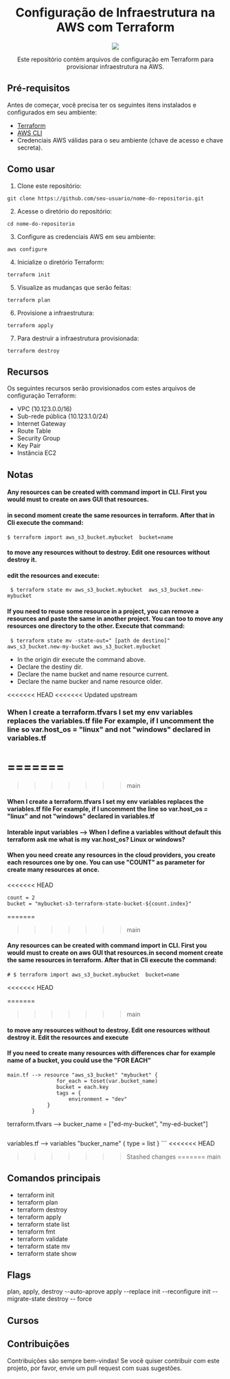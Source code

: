 <div align = "center" >

#  Configuração de Infraestrutura na AWS com Terraform 

<img src= "https://user-images.githubusercontent.com/87483916/236377736-e4281d7b-8822-4203-99e9-9ad30863ad6c.jpg" />


Este repositório contém arquivos de configuração em Terraform para provisionar infraestrutura na AWS.

</div>

## Pré-requisitos

Antes de começar, você precisa ter os seguintes itens instalados e configurados em seu ambiente:

- [Terraform](https://www.terraform.io/downloads.html)
- [AWS CLI](https://aws.amazon.com/cli/)
- Credenciais AWS válidas para o seu ambiente (chave de acesso e chave secreta).

## Como usar

1. Clone este repositório:

```
git clone https://github.com/seu-usuario/nome-do-repositorio.git
```

2. Acesse o diretório do repositório:

```
cd nome-do-repositorio
```

3. Configure as credenciais AWS em seu ambiente:

```
aws configure
```

4. Inicialize o diretório Terraform:

```
terraform init
```

5. Visualize as mudanças que serão feitas:

```
terraform plan
```

6. Provisione a infraestrutura:

```
terraform apply
```

7. Para destruir a infraestrutura provisionada:

```
terraform destroy
```

## Recursos

Os seguintes recursos serão provisionados com estes arquivos de configuração Terraform:

- VPC (10.123.0.0/16)
- Sub-rede pública (10.123.1.0/24)
- Internet Gateway
- Route Table
- Security Group
- Key Pair
- Instância EC2

## Notas

#### Any resources can be created with command import in CLI. First you would must to create on aws GUI that resources.
#### in second moment create the same resources in terraform. After that in Cli execute the command:
 
 ```
 $ terraform import aws_s3_bucket.mybucket  bucket=name  

```
#### to move any resources without to destroy.  Edit one resources without destroy it.
#### edit the resources and execute: 

```
 $ terraform state mv aws_s3_bucket.mybucket  aws_s3_bucket.new-mybucket 

```


#### If you need to reuse some resource in a project, you can remove a resources and paste the same in another project. You can too to move any resources one directory to the other. Execute that command:

```
 $ terraform state mv -state-out=" [path de destino]" aws_s3_bucket.new-my-bucket aws_s3_bucket.mybucket 

```
* In the origin dir execute the command above.
* Declare the destiny dir.
* Declare the name bucket and name resource current.
* Declare the name bucker and name resource older.


<<<<<<< HEAD
<<<<<<< Updated upstream
### When I create a terraform.tfvars I set my env variables replaces the variables.tf file For example, if I uncomment the line so var.host_os = "linux" and not "windows" declared in variables.tf
=======
=======
>>>>>>> main
#### When I create a terraform.tfvars I set my env variables replaces the variables.tf file For example, if I uncomment the line so var.host_os = "linux" and not "windows" declared in variables.tf

#### Interable input variables --> When I define a variables without default this terraform ask me what is my var.host_os? Linux or windows? 

#### When you need create any resources in the cloud providers, you create each resources one by one. You can use "COUNT" as parameter for create many resources at once.

<<<<<<< HEAD
```
count = 2
bucket = "mybucket-s3-terraform-state-bucket-${count.index}"
```
=======
>>>>>>> main

#### Any resources can be created with command import in CLI. First you would must to create on aws GUI that resources.in second moment create the same resources in terraform. After that in Cli execute the command:

```
# $ terraform import aws_s3_bucket.mybucket  bucket=name  
```
<<<<<<< HEAD

=======
>>>>>>> main
#### to move any resources without to destroy.  Edit one resources without destroy it. Edit the resources and execute 

#### If you need to create many resources with differences char for example name of a bucket, you could use the "FOR EACH" 

```
main.tf --> resource "aws_s3_bucket" "mybucket" {
                for_each = toset(var.bucket_name)
                bucket = each.key
                tags = {
                    environment = "dev"
             }
        }

```
terraform.tfvars -->  bucker_name = ["ed-my-bucket", "my-ed-bucket"]

```

```
variables.tf --> variables "bucker_name" {
                        type = list
}
    ```
<<<<<<< HEAD
>>>>>>> Stashed changes
=======
>>>>>>> main


## Comandos principais

- terraform init
- terraform plan
- terraform destroy
- terraform apply
- terraform state list
- terraform fmt
- terraform validate
- terraform state mv
- terraform state show

## Flags 

plan, apply, destroy --auto-aprove
apply --replace
init --reconfigure
init --migrate-state
destroy -- force

## Cursos 


## Contribuições

Contribuições são sempre bem-vindas! Se você quiser contribuir com este projeto, por favor, envie um pull request com suas sugestões.



